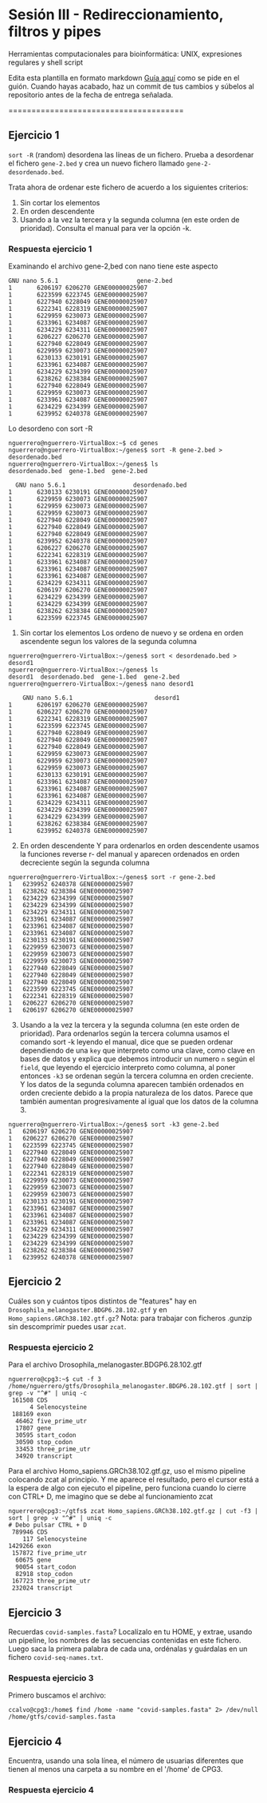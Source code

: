 # Sesión III - Redireccionamiento, filtros y pipes

Herramientas computacionales para bioinformática: UNIX, expresiones regulares y shell script

Edita esta plantilla en formato markdown [Guía aquí](https://guides.github.com/features/mastering-markdown/) como se pide en el guión. 
Cuando hayas acabado, haz un commit de tus cambios y súbelos al repositorio antes de la fecha de entrega señalada. 

======================================


## Ejercicio 1
`sort -R` (random) desordena las líneas de un fichero. Prueba a desordenar el fichero `gene-2.bed` y crea un nuevo fichero llamado `gene-2-desordenado.bed`.

Trata ahora de ordenar este fichero de acuerdo a los siguientes criterios: 
1. Sin cortar los elementos
2. En orden descendente
3. Usando a la vez la tercera y la segunda columna (en este orden de prioridad). Consulta el manual para ver la opción -k. 

### Respuesta ejercicio 1

Examinando el archivo gene-2,bed con  nano tiene este aspecto

```
GNU nano 5.6.1                      gene-2.bed                               
1       6206197 6206270 GENE00000025907
1       6223599 6223745 GENE00000025907
1       6227940 6228049 GENE00000025907
1       6222341 6228319 GENE00000025907
1       6229959 6230073 GENE00000025907
1       6233961 6234087 GENE00000025907
1       6234229 6234311 GENE00000025907
1       6206227 6206270 GENE00000025907
1       6227940 6228049 GENE00000025907
1       6229959 6230073 GENE00000025907
1       6230133 6230191 GENE00000025907
1       6233961 6234087 GENE00000025907
1       6234229 6234399 GENE00000025907
1       6238262 6238384 GENE00000025907
1       6227940 6228049 GENE00000025907
1       6229959 6230073 GENE00000025907
1       6233961 6234087 GENE00000025907
1       6234229 6234399 GENE00000025907
1       6239952 6240378 GENE00000025907
```
Lo desordeno con sort -R


```
nguerrero@nguerrero-VirtualBox:~$ cd genes
nguerrero@nguerrero-VirtualBox:~/genes$ sort -R gene-2.bed > desordenado.bed
nguerrero@nguerrero-VirtualBox:~/genes$ ls
desordenado.bed  gene-1.bed  gene-2.bed
```

```
  GNU nano 5.6.1                   desordenado.bed                             
1       6230133 6230191 GENE00000025907
1       6229959 6230073 GENE00000025907
1       6229959 6230073 GENE00000025907
1       6229959 6230073 GENE00000025907
1       6227940 6228049 GENE00000025907
1       6227940 6228049 GENE00000025907
1       6227940 6228049 GENE00000025907
1       6239952 6240378 GENE00000025907
1       6206227 6206270 GENE00000025907
1       6222341 6228319 GENE00000025907
1       6233961 6234087 GENE00000025907
1       6233961 6234087 GENE00000025907
1       6233961 6234087 GENE00000025907
1       6234229 6234311 GENE00000025907
1       6206197 6206270 GENE00000025907
1       6234229 6234399 GENE00000025907
1       6234229 6234399 GENE00000025907
1       6238262 6238384 GENE00000025907
1       6223599 6223745 GENE00000025907
```
1. Sin cortar los elementos
Los ordeno de nuevo  y se ordena en orden ascendente segun los valores de la segunda columna

```
nguerrero@nguerrero-VirtualBox:~/genes$ sort < desordenado.bed > desord1
nguerrero@nguerrero-VirtualBox:~/genes$ ls
desord1  desordenado.bed  gene-1.bed  gene-2.bed
nguerrero@nguerrero-VirtualBox:~/genes$ nano desord1
```

```
    GNU nano 5.6.1                       desord1                                 
1       6206197 6206270 GENE00000025907
1       6206227 6206270 GENE00000025907
1       6222341 6228319 GENE00000025907
1       6223599 6223745 GENE00000025907
1       6227940 6228049 GENE00000025907
1       6227940 6228049 GENE00000025907
1       6227940 6228049 GENE00000025907
1       6229959 6230073 GENE00000025907
1       6229959 6230073 GENE00000025907
1       6229959 6230073 GENE00000025907
1       6230133 6230191 GENE00000025907
1       6233961 6234087 GENE00000025907
1       6233961 6234087 GENE00000025907
1       6233961 6234087 GENE00000025907
1       6234229 6234311 GENE00000025907
1       6234229 6234399 GENE00000025907
1       6234229 6234399 GENE00000025907
1       6238262 6238384 GENE00000025907
1       6239952 6240378 GENE00000025907
```
2. En orden descendente
Y para ordenarlos en orden descendente usamos la funciones reverse r- del manual y aparecen ordenados en orden decreciente según la segunda columna

```
nguerrero@nguerrero-VirtualBox:~/genes$ sort -r gene-2.bed
1	6239952	6240378	GENE00000025907
1	6238262	6238384	GENE00000025907
1	6234229	6234399	GENE00000025907
1	6234229	6234399	GENE00000025907
1	6234229	6234311	GENE00000025907
1	6233961	6234087	GENE00000025907
1	6233961	6234087	GENE00000025907
1	6233961	6234087	GENE00000025907
1	6230133	6230191	GENE00000025907
1	6229959	6230073	GENE00000025907
1	6229959	6230073	GENE00000025907
1	6229959	6230073	GENE00000025907
1	6227940	6228049	GENE00000025907
1	6227940	6228049	GENE00000025907
1	6227940	6228049	GENE00000025907
1	6223599	6223745	GENE00000025907
1	6222341	6228319	GENE00000025907
1	6206227	6206270	GENE00000025907
1	6206197	6206270	GENE00000025907
```
3. Usando a la vez la tercera y la segunda columna (en este orden de prioridad).
  Para ordenarlos según la tercera columna usamos el comando sort -k
leyendo el manual, dice que se pueden ordenar dependiendo de una `key` que interpreto como una clave, como clave en bases de datos y explica que debemos introducir un numero `n` según el `field`, que leyendo el ejercicio interpreto como columna, al poner entonces `-k3` se ordenan según
la tercera columna en orden creciente. Y los datos de la segunda columna aparecen también ordenados en orden creciente debido a la propia naturaleza de los datos. Parece que también aumentan progresivamente al igual que los datos de la columna 3.
```
nguerrero@nguerrero-VirtualBox:~/genes$ sort -k3 gene-2.bed 
1	6206197	6206270	GENE00000025907
1	6206227	6206270	GENE00000025907
1	6223599	6223745	GENE00000025907
1	6227940	6228049	GENE00000025907
1	6227940	6228049	GENE00000025907
1	6227940	6228049	GENE00000025907
1	6222341	6228319	GENE00000025907
1	6229959	6230073	GENE00000025907
1	6229959	6230073	GENE00000025907
1	6229959	6230073	GENE00000025907
1	6230133	6230191	GENE00000025907
1	6233961	6234087	GENE00000025907
1	6233961	6234087	GENE00000025907
1	6233961	6234087	GENE00000025907
1	6234229	6234311	GENE00000025907
1	6234229	6234399	GENE00000025907
1	6234229	6234399	GENE00000025907
1	6238262	6238384	GENE00000025907
1	6239952	6240378	GENE00000025907
```

## Ejercicio 2

Cuáles son y cuántos tipos distintos de "features" hay en `Drosophila_melanogaster.BDGP6.28.102.gtf` y en `Homo_sapiens.GRCh38.102.gtf.gz`? Nota: para trabajar con ficheros .gunzip sin descomprimir puedes usar `zcat`.

### Respuesta ejercicio 2
 Para el archivo Drosophila_melanogaster.BDGP6.28.102.gtf
 
```
nguerrero@cpg3:~$ cut -f 3 /home/nguerrero/gtfs/Drosophila_melanogaster.BDGP6.28.102.gtf | sort | grep -v "^#" | uniq -c
 161508 CDS
      4 Selenocysteine
 188169 exon
  46462 five_prime_utr
  17807 gene
  30595 start_codon
  30590 stop_codon
  33453 three_prime_utr
  34920 transcript
```
Para el archivo Homo_sapiens.GRCh38.102.gtf.gz, uso el mismo pipeline colocando zcat al principio. Y me aparece el resultado, pero el cursor está a la espera de algo con ejecuto el pipeline, pero funciona cuando lo cierre con CTRL+ D, me imagino que se debe al funcionamiento zcat
```
nguerrero@cpg3:~/gtfs$ zcat Homo_sapiens.GRCh38.102.gtf.gz | cut -f3 | sort | grep -v "^#" | uniq -c
# Debo pulsar CTRL + D
 789946 CDS
    117 Selenocysteine
1429266 exon
 157872 five_prime_utr
  60675 gene
  90054 start_codon
  82918 stop_codon
 167723 three_prime_utr
 232024 transcript
 ```

## Ejercicio 3

Recuerdas `covid-samples.fasta`? Localízalo en tu HOME, y extrae, usando un pipeline, los nombres de las secuencias contenidas en este fichero. Luego saca la primera palabra de cada una, ordénalas y guárdalas en un fichero `covid-seq-names.txt`.

### Respuesta ejercicio 3

Primero buscamos el archivo:

```
ccalvo@cpg3:/home$ find /home -name "covid-samples.fasta" 2> /dev/null
/home/gtfs/covid-samples.fasta
```


## Ejercicio 4

Encuentra, usando una sola línea, el número de usuarias diferentes que tienen al menos una carpeta a su nombre en el '/home' de CPG3.

### Respuesta ejercicio 4





